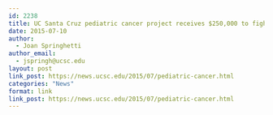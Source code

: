 ```yaml
---
id: 2238
title: UC Santa Cruz pediatric cancer project receives $250,000 to fight high-risk neuroblastoma
date: 2015-07-10
author:
  - Joan Springhetti
author_email:
  - jspringh@ucsc.edu
layout: post
link_post: https://news.ucsc.edu/2015/07/pediatric-cancer.html
categories: "News"
format: link
link_post: https://news.ucsc.edu/2015/07/pediatric-cancer.html
---
```

